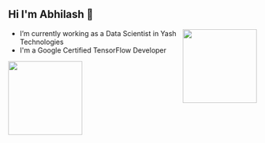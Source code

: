 ## Hi I'm Abhilash 👋

<a> <img align="Right" width="150" height="150" src="https://api.accredible.com/v1/frontend/credential_website_embed_image/badge/32558846"></a>

-   I’m currently working as a Data Scientist in Yash Technologies
-   I'm a Google Certified TensorFlow Developer

<a> <img align="centre" width="150" height="150" src="https://api.accredible.com/v1/frontend/credential_website_embed_image/certificate/32558846"></a>
